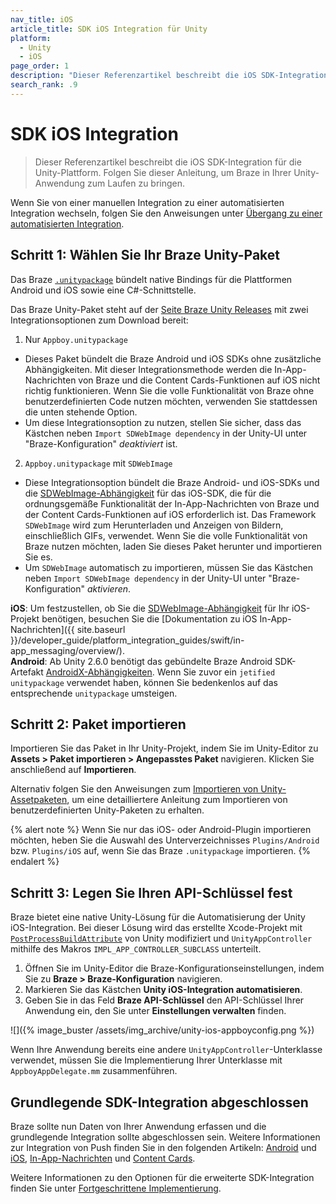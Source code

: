 ```yaml
---
nav_title: iOS
article_title: SDK iOS Integration für Unity
platform: 
  - Unity
  - iOS
page_order: 1
description: "Dieser Referenzartikel beschreibt die iOS SDK-Integration für die Unity-Plattform."
search_rank: .9
---
```


# SDK iOS Integration

> Dieser Referenzartikel beschreibt die iOS SDK-Integration für die Unity-Plattform. Folgen Sie dieser Anleitung, um Braze in Ihrer Unity-Anwendung zum Laufen zu bringen. 

Wenn Sie von einer manuellen Integration zu einer automatisierten Integration wechseln, folgen Sie den Anweisungen unter [Übergang zu einer automatisierten Integration](#transitioning-from-manual-to-automated-integration-ios).

## Schritt 1: Wählen Sie Ihr Braze Unity-Paket

Das Braze [`.unitypackage`](https://docs.unity3d.com/Manual/AssetPackages.html) bündelt native Bindings für die Plattformen Android und iOS sowie eine C#-Schnittstelle.

Das Braze Unity-Paket steht auf der [Seite Braze Unity Releases](https://github.com/Appboy/appboy-unity-sdk/releases) mit zwei Integrationsoptionen zum Download bereit:

1. Nur `Appboy.unitypackage`
  - Dieses Paket bündelt die Braze Android und iOS SDKs ohne zusätzliche Abhängigkeiten. Mit dieser Integrationsmethode werden die In-App-Nachrichten von Braze und die Content Cards-Funktionen auf iOS nicht richtig funktionieren. Wenn Sie die volle Funktionalität von Braze ohne benutzerdefinierten Code nutzen möchten, verwenden Sie stattdessen die unten stehende Option.
  - Um diese Integrationsoption zu nutzen, stellen Sie sicher, dass das Kästchen neben `Import SDWebImage dependency` in der Unity-UI unter "Braze-Konfiguration" *deaktiviert* ist.
2. `Appboy.unitypackage` mit `SDWebImage`
  - Diese Integrationsoption bündelt die Braze Android- und iOS-SDKs und die [SDWebImage-Abhängigkeit](https://github.com/SDWebImage/SDWebImage) für das iOS-SDK, die für die ordnungsgemäße Funktionalität der In-App-Nachrichten von Braze und der Content Cards-Funktionen auf iOS erforderlich ist. Das Framework `SDWebImage` wird zum Herunterladen und Anzeigen von Bildern, einschließlich GIFs, verwendet. Wenn Sie die volle Funktionalität von Braze nutzen möchten, laden Sie dieses Paket herunter und importieren Sie es.
  - Um `SDWebImage` automatisch zu importieren, müssen Sie das Kästchen neben `Import SDWebImage dependency` in der Unity-UI unter "Braze-Konfiguration" *aktivieren*.

**iOS**: Um festzustellen, ob Sie die [SDWebImage-Abhängigkeit](https://github.com/SDWebImage/SDWebImage) für Ihr iOS-Projekt benötigen, besuchen Sie die [Dokumentation zu iOS In-App-Nachrichten]({{ site.baseurl }}/developer_guide/platform_integration_guides/swift/in-app_messaging/overview/).<br>
**Android**: Ab Unity 2.6.0 benötigt das gebündelte Braze Android SDK-Artefakt [AndroidX-Abhängigkeiten](https://developer.android.com/jetpack/androidx). Wenn Sie zuvor ein `jetified unitypackage` verwendet haben, können Sie bedenkenlos auf das entsprechende `unitypackage` umsteigen.

## Schritt 2: Paket importieren

Importieren Sie das Paket in Ihr Unity-Projekt, indem Sie im Unity-Editor zu **Assets > Paket importieren > Angepasstes Paket** navigieren. Klicken Sie anschließend auf **Importieren**.

Alternativ folgen Sie den Anweisungen zum [Importieren von Unity-Assetpaketen](https://docs.unity3d.com/Manual/AssetPackages.html), um eine detailliertere Anleitung zum Importieren von benutzerdefinierten Unity-Paketen zu erhalten. 

{% alert note %}
Wenn Sie nur das iOS- oder Android-Plugin importieren möchten, heben Sie die Auswahl des Unterverzeichnisses `Plugins/Android` bzw. `Plugins/iOS` auf, wenn Sie das Braze `.unitypackage` importieren.
{% endalert %}

## Schritt 3: Legen Sie Ihren API-Schlüssel fest

Braze bietet eine native Unity-Lösung für die Automatisierung der Unity iOS-Integration. Bei dieser Lösung wird das erstellte Xcode-Projekt mit [`PostProcessBuildAttribute`](http://docs.unity3d.com/ScriptReference/Callbacks.PostProcessBuildAttribute.html) von Unity modifiziert und `UnityAppController` mithilfe des Makros `IMPL_APP_CONTROLLER_SUBCLASS` unterteilt.

1. Öffnen Sie im Unity-Editor die Braze-Konfigurationseinstellungen, indem Sie zu **Braze > Braze-Konfiguration** navigieren.
2. Markieren Sie das Kästchen **Unity iOS-Integration automatisieren**.
3. Geben Sie in das Feld **Braze API-Schlüssel** den API-Schlüssel Ihrer Anwendung ein, den Sie unter **Einstellungen verwalten** finden.

![]({% image_buster /assets/img_archive/unity-ios-appboyconfig.png %})

Wenn Ihre Anwendung bereits eine andere `UnityAppController`-Unterklasse verwendet, müssen Sie die Implementierung Ihrer Unterklasse mit `AppboyAppDelegate.mm` zusammenführen.

## Grundlegende SDK-Integration abgeschlossen

Braze sollte nun Daten von Ihrer Anwendung erfassen und die grundlegende Integration sollte abgeschlossen sein. Weitere Informationen zur Integration von Push finden Sie in den folgenden Artikeln: [Android]({{site.baseurl}}/developer_guide/platform_integration_guides/unity/push_notifications/android/) und [iOS]({{site.baseurl}}/developer_guide/platform_integration_guides/unity/push_notifications/ios/), [In-App-Nachrichten]({{site.baseurl}}/developer_guide/platform_integration_guides/unity/in-app_messaging/) und [Content Cards]({{site.baseurl}}/developer_guide/platform_integration_guides/unity/content_cards/).

Weitere Informationen zu den Optionen für die erweiterte SDK-Integration finden Sie unter [Fortgeschrittene Implementierung]({{site.baseurl}}/developer_guide/platform_integration_guides/unity/sdk_integration/advanced_use_cases/#ios-sdk-advanced).

